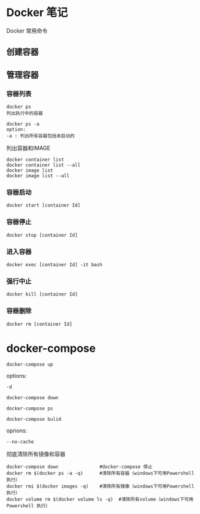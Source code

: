 # Docker 笔记
Docker 常用命令
## 创建容器


## 管理容器
### 容器列表
```
docker ps
列出执行中的容器

docker ps -a
option:
-a : 列出所有容器包括未启动的
```
列出容器和IMAGE
```
docker container list
docker container list --all
docker image list
docker image list --all
```
### 容器启动
```
docker start [container Id]
```
### 容器停止
```
docker stop [container Id]
```
### 进入容器
```
docker exec [container Id] -it bash
```
### 强行中止
```
docker kill [container Id]
```
### 容器删除
```
docker rm [container Id]
```
# docker-compose
```
docker-compose up
```
options:
```
-d
```
```
docker-compose down

docker-compose ps
```
```
docker-compose bulid
```
oprions:
```
--no-cache
```

彻底清除所有镜像和容器
```
docker-compose down               #docker-compose 停止
docker rm $(docker ps -a -q)      #清除所有容器（windows下可用Powershell 执行）
docker rmi $(docker images -q)    #清除所有镜像（windows下可用Powershell 执行）
docker volume rm $(docker volume ls -q)  #清除所有volume（windows下可用Powershell 执行）
```



